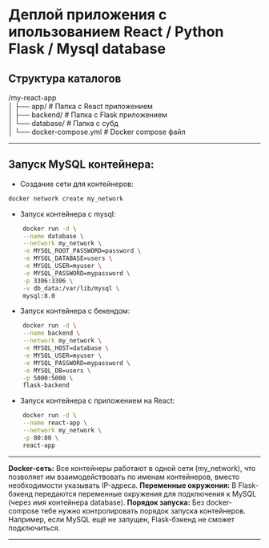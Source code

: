 # Деплой приложения с ипользованием React / Python Flask / Mysql database

## Структура каталогов

/my-react-app \
│ ├── app/ # Папка с React приложением \
│ ├── backend/ # Папка с Flask приложением \
│ └── database/ # Папка с субд \
│ └── docker-compose.yml # Docker compose файл

---

## Запуск MySQL контейнера:

- Создание сети для контейнеров:

```bash
docker network create my_network
```

- Запуск контейнера с mysql:

```bash
    docker run -d \
    --name database \
    --network my_network \
    -e MYSQL_ROOT_PASSWORD=password \
    -e MYSQL_DATABASE=users \
    -e MYSQL_USER=myuser \
    -e MYSQL_PASSWORD=mypassword \
    -p 3306:3306 \
    -v db_data:/var/lib/mysql \
    mysql:8.0
```

- Запуск контейнера с бекендом:

```bash
    docker run -d \
    --name backend \
    --network my_network \
    -e MYSQL_HOST=database \
    -e MYSQL_USER=myuser \
    -e MYSQL_PASSWORD=mypassword \
    -e MYSQL_DB=users \
    -p 5000:5000 \
    flask-backend
```

- Запуск контейнера с приложением на React:

```bash
    docker run -d \
    --name react-app \
    --network my_network \
    -p 80:80 \
    react-app
```

---

**Docker-сеть:** Все контейнеры работают в одной сети (my_network), что позволяет им взаимодействовать по именам контейнеров, вместо необходимости указывать IP-адреса.
**Переменные окружения:** В Flask-бэкенд передаются переменные окружения для подключения к MySQL (через имя контейнера database).
**Порядок запуска:** Без docker-compose тебе нужно контролировать порядок запуска контейнеров. Например, если MySQL ещё не запущен, Flask-бэкенд не сможет подключиться.

---
